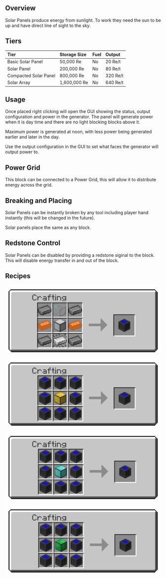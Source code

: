 ## Overview

Solar Panels produce energy from sunlight. To work they need the sun to
be up and have direct line of sight to the sky.

## Tiers

| Tier                  | Storage Size | Fuel | Output   |
|:----------------------|:-------------|:-----|:---------|
| Basic Solar Panel     | 50,000 Re    | No   | 20 Re/t  |
| Solar Panel           | 200,000 Re   | No   | 80 Re/t  |
| Compacted Solar Panel | 800,000 Re   | No   | 320 Re/t |
| Solar Array           | 1,600,000 Re | No   | 640 Re/t |


## Usage

Once placed right clicking will open the GUI showing the status, output
configuration and power in the generator. The panel will generate power
when it is day time and there are no light blocking blocks above it.

Maximum power is generated at noon, with less power being generated
earlier and later in the day.

Use the output configuration in the GUI to set what faces the generator
will output power to.

## Power Grid

This block can be connected to a Power Grid, this will allow it to
distribute energy across the grid.

## Breaking and Placing

Solar Panels can be instantly broken by any tool including player hand
instantly (this will be changed in the future).

Solar panels place the same as any block.

## Redstone Control

Solar Panels can be disabled by providing a redstone siginal to the
block. This will disable energy transfer in and out of the block.


## Recipes

![Basic Solar Panel Recipe](/assets/craftory-tech/crafting/basic_solar_pannel.png)

![Solar Panel Recipe](/assets/craftory-tech/crafting/solar_pannel.png)

![Compacted Solar Panel Recipe](/assets/craftory-tech/crafting/compacted_solar_pannel.png)

![Solar Array Recipe](/assets/craftory-tech/crafting/solar_array.png)



